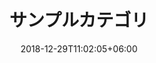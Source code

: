 ---
title: "サンプルカテゴリ"
date: 2018-12-29T11:02:05+06:00
icon: "ti-panel"
description: "サンプルページ、インストール"
type : "category_top"
bannerimage : "/images/banner.png"
---
